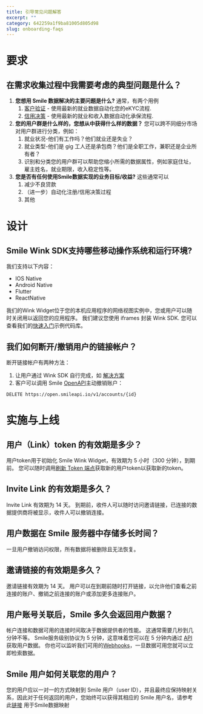 ```yaml
---
title: 引导常见问题解答
excerpt: ""  
category: 642259a1f9ba81005d805d98
slug: onboarding-faqs
---
```


# 要求

## 在需求收集过程中我需要考虑的典型问题是什么？ 

1. **您想用 Smile 数据解决的主要问题是什么?** 通常，有两个用例
    1. [客户验证](/docs/customer-verification-design) - 使用最新的就业数据自动化您的eKYC流程.
    2. [信用决策](/docs/credit-decisioning-design) - 使用最新的就业和收入数据自动化承保流程.
2. **您的用户群是什么样的，您想从中获得什么样的数据？** 您可以跨不同细分市场对用户群进行分类，例如：
    1. 就业状况-他们有工作吗？他们就业还是失业？
    2. 就业类型-他们是 gig 工人还是承包商？他们是全职工作，兼职还是企业所有者？
    3. 识别和分类您的用户群可以帮助您缩小所需的数据属性，例如家庭住址，雇主姓名，就业期限，收入稳定性等。
3. **您是否有任何使用Smile数据实现的业务目标/收益?** 这些通常可以
    1. 减少不良贷款
    2. （进一步）自动化注册/信用决策过程
    3. 其他

# 设计

## Smile Wink SDK支持哪些移动操作系统和运行环境?

我们支持以下内容：

- IOS Native
- Android Native
- Flutter
- ReactNative

我们的Wink Widget位于您的本机应用程序的网络视图实例中，您或用户可以随时关闭用以返回您的应用程序。 我们建议您使用 iframes 封装 Wink SDK. 您可以查看我们的[快速入门](https://github.com/SmileAPI/quickstart)示例代码库。

## 我们如何断开/撤销用户的链接帐户？

断开链接帐户有两种方法：

1. 让用户通过 Wink SDK 自行完成，如 [解决方案](https://docs.getsmileapi.com/docs/customer-verification-design#how-can-a-user-disconnect-their-account)
2. 客户可以调用 Smile [OpenAPI](https://docs.getsmileapi.com/reference/delete-account)主动撤销账户：

```curl curl
DELETE https://open.smileapi.io/v1/accounts/{id}
```



# 实施与上线

## 用户（Link）token 的有效期是多少？

用户token用于初始化 Smile Wink Widget，有效期为 5 小时（300 分钟），到期前。 您可以随时调用[刷新 Token 端点](https://docs.getsmileapi.com/reference/create-token-1)获取新的用户token以获取新的token。

## Invite Link 的有效期是多久？

Invite Link 有效期为 14 天。 到期前，收件人可以随时访问邀请链接，已连接的数据提供商将被显示，收件人可以撤销连接。

## 用户数据在 Smile 服务器中存储多长时间？

一旦用户撤销访问权限，所有数据将被删除且无法恢复。

## 邀请链接的有效期是多久？

邀请链接有效期为 14 天。 用户可以在到期前随时打开链接，以允许他们查看之前连接的账户、撤销之前连接的账户或添加更多连接账户。

## 用户账号关联后，Smile 多久会返回用户数据？

帐户连接和数据可用的连接时间取决于数据提供者的性能。 这通常需要几秒到几分钟不等。 Smile服务级别协议为 5 分钟，这意味着您可以在 5 分钟内通过 [API](https://docs.getsmileapi.com/reference/) 获取用户数据。
你也可以监听我们可用的[Webhooks](https://docs.getsmileapi.com/reference/webhooks)，一旦数据可用您就可以立即检索数据。

## Smile 用户如何关联您的用户？

您的用户应以一对一的方式映射到 Smile 用户（user ID），并且最终应保持映射关系，因此对于任何返回的用户，您始终可以获得其相应的 Smile 用户名，请参考此[链接](https://docs.getsmileapi.com/docs/credit-decisioning-design#step-2-make-a-loan-decision) 用于Smile数据映射
